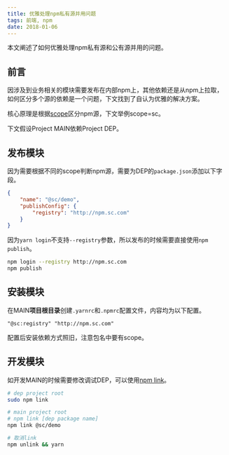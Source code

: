 ```yaml
---
title: 优雅处理npm私有源并用问题
tags: 前端, npm
date: 2018-01-06
---
```


本文阐述了如何优雅处理npm私有源和公有源并用的问题。

<!-- more -->

## 前言

因涉及到业务相关的模块需要发布在内部npm上，其他依赖还是从npm上拉取，如何区分多个源的依赖是一个问题，下文找到了自认为优雅的解决方案。

核心原理是根据[scope](https://docs.npmjs.com/misc/scope)区分npm源，下文举例scope=sc。

下文假设Project MAIN依赖Project DEP。


## 发布模块

因为需要根据不同的scope判断npm源，需要为DEP的`package.json`添加以下字段。

```json
{
    "name": "@sc/demo",
    "publishConfig": {
        "registry": "http://npm.sc.com"
    }
}
```

因为`yarn login`不支持`--registry`参数，所以发布的时候需要直接使用`npm publish`。

```bash
npm login --registry http://npm.sc.com
npm publish
```

## 安装模块

在MAIN**项目根目录**创建`.yarnrc`和`.npmrc`配置文件，内容均为以下配置。

```
"@sc:registry" "http://npm.sc.com"
```

配置后安装依赖方式照旧，注意包名中要有scope。

## 开发模块

如开发MAIN的时候需要修改调试DEP，可以使用[npm link](https://docs.npmjs.com/cli/link)。

```bash
# dep project root
sudo npm link

# main project root
# npm link [dep package name]
npm link @sc/demo

# 取消link
npm unlink && yarn
```